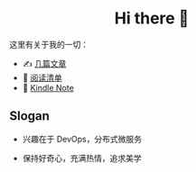 <h1 align="center">Hi there 👋 </h3>

这里有关于我的一切：

- :writing_hand: [几篇文章](https://github.com/QiaoHao9/git-blog/issues)
- :open_book: [阅读清单](https://yrfizm.notion.site/035ae3cb23844bd18d3fa14763f3fd8c?v=a9b0a1319b744bfca92314dad5c0cb6d)
- :scroll: [Kindle Note](https://kindle.qiaohao.me/)

## Slogan

- 兴趣在于 DevOps，分布式微服务

- 保持好奇心，充满热情，追求美学
